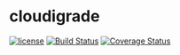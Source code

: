 # cloudigrade

[![license](https://img.shields.io/github/license/cloudigrade/cloudigrade.svg)]()
[![Build Status](https://travis-ci.org/cloudigrade/cloudigrade.svg?branch=master)](https://travis-ci.org/cloudigrade/cloudigrade)
[![Coverage Status](https://coveralls.io/repos/github/cloudigrade/cloudigrade/badge.svg?branch=coverage-configs)](https://coveralls.io/github/cloudigrade/cloudigrade?branch=coverage-configs)

